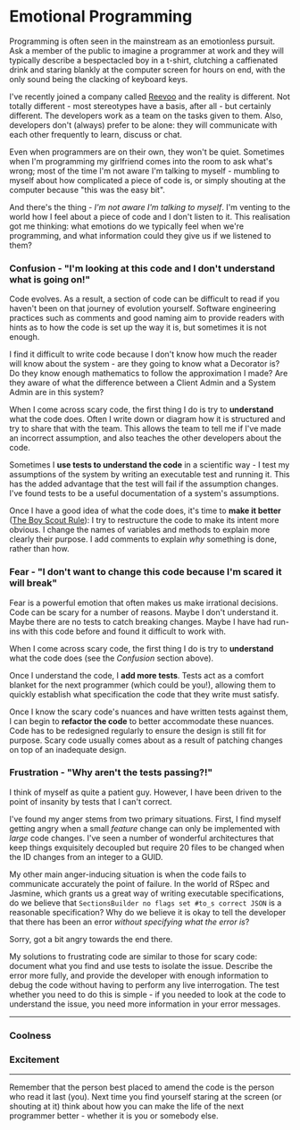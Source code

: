 # Emotional Programming
<!--- software -->

Programming is often seen in the mainstream as an emotionless pursuit. Ask a member of the public to imagine a programmer at work and they will typically describe a bespectacled boy in a t-shirt, clutching a caffienated drink and staring blankly at the computer screen for hours on end, with the only sound being the clacking of keyboard keys.

I've recently joined a company called [Reevoo](http://reevoo.github.io/about/) and the reality is different. Not totally different - most stereotypes have a basis, after all - but certainly different. The developers work as a team on the tasks given to them. Also, developers don't (always) prefer to be alone: they will communicate with each other frequently to learn, discuss or chat.

Even when programmers are on their own, they won't be quiet. Sometimes when I'm programming my girlfriend comes into the room to ask what's wrong; most of the time I'm not aware I'm talking to myself - mumbling to myself about how complicated a piece of code is, or simply shouting at the computer because "this was the easy bit".

And there's the thing - *I'm not aware I'm talking to myself*. I'm venting to the world how I feel about a piece of code and I don't listen to it. This realisation got me thinking: what emotions do we typically feel when we're programming, and what information could they give us if we listened to them?

### Confusion - "I'm looking at this code and I don't understand what is going on!"

Code evolves. As a result, a section of code can be difficult to read if you haven't been on that journey of evolution yourself. Software engineering practices such as comments and good naming aim to provide readers with hints as to how the code is set up the way it is, but sometimes it is not enough. 

I find it difficult to write code because I don't know how much the reader will know about the system - are they going to know what a Decorator is? Do they know enough mathematics to follow the approximation I made? Are they aware of what the difference between a Client Admin and a System Admin are in this system?

When I come across scary code, the first thing I do is try to **understand** what the code does. Often I write down or diagram how it is structured and try to share that with the team. This allows the team to tell me if I've made an incorrect assumption, and also teaches the other developers about the code.

Sometimes I **use tests to understand the code** in a scientific way - I test my assumptions of the system by writing an executable test and running it. This has the added advantage that the test will fail if the assumption changes. I've found tests to be a useful documentation of a system's assumptions.

Once I have a good idea of what the code does, it's time to **make it better** ([The Boy Scout Rule](http://programmer.97things.oreilly.com/wiki/index.php/The_Boy_Scout_Rule)): I try to restructure the code to make its intent more obvious. I change the names of variables and methods to explain more clearly their purpose. I add comments to explain *why* something is done, rather than how. 

### Fear - "I don't want to change this code because I'm scared it will break"

Fear is a powerful emotion that often makes us make irrational decisions. Code can be scary for a number of reasons. Maybe I don't understand it. Maybe there are no tests to catch breaking changes. Maybe I have had run-ins with this code before and found it difficult to work with.

When I come across scary code, the first thing I do is try to **understand** what the code does (see the *Confusion* section above).

Once I understand the code, I **add more tests**. Tests act as a comfort blanket for the next programmer (which could be you!), allowing them to quickly establish what specification the code that they write must satisfy.

Once I know the scary code's nuances and have written tests against them, I can begin to  **refactor the code** to better accommodate these nuances. Code has to be redesigned regularly to ensure the design is still fit for purpose. Scary code usually comes about as a result of patching changes on top of an inadequate design.

### Frustration - "Why aren't the tests passing?!"

I think of myself as quite a patient guy. However, I have been driven to the point of insanity by tests that I can't correct. 

I've found my anger stems from two primary situations. First, I find myself getting angry when a small *feature* change can only be implemented with *large* code changes. I've seen a number of wonderful architectures that keep things exquisitely decoupled but require 20 files to be changed when the ID changes from an integer to a GUID.

My other main anger-inducing situation is when the code fails to communicate accurately the point of failure. In the world of RSpec and Jasmine, which grants us a great way of writing executable specifications, do we believe that `SectionsBuilder no flags set #to_s correct JSON` is a reasonable specification? Why do we believe it is okay to tell the developer that there has been an error *without specifying what the error is*?

Sorry, got a bit angry towards the end there.

My solutions to frustrating code are similar to those for scary code: document what you find and use tests to isolate the issue. Describe the error more fully, and provide the developer with enough information to debug the code without having to perform any live interrogation. The test whether you need to do this is simple - if you needed to look at the code to understand the issue, you need more information in your error messages.

---

### Coolness

### Excitement

---

Remember that the person best placed to amend the code is the person who read it last (you). Next time you find yourself staring at the screen (or shouting at it) think about how you can make the life of the next programmer better - whether it is you or somebody else.
